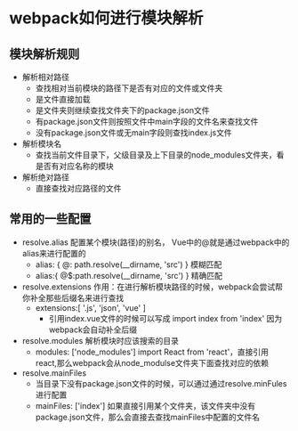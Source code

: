 # webpack如何进行模块解析

## 模块解析规则 ##
- 解析相对路径
	- 查找相对当前模块的路径下是否有对应的文件或文件夹
	- 是文件直接加载
	- 是文件夹则继续查找文件夹下的package.json文件
	- 有package.json文件则按照文件中main字段的文件名来查找文件
	- 没有package.json文件或无main字段则查找index.js文件
- 解析模块名
	- 查找当前文件目录下，父级目录及上下目录的node_modules文件夹，看是否有对应名称的模块
- 解析绝对路径
	- 直接查找对应路径的文件

## 常用的一些配置 ##
- resolve.alias 配置某个模块(路径)的别名， Vue中的@就是通过webpack中的alias来进行配置的
	- alias: { @: path.resolve(__dirname, 'src') } 模糊匹配
	- alias:{ @$:path.resolve(__dirname, 'src') } 精确匹配
- resolve.extensions 作用：在进行解析模块路径的时候，webpack会尝试帮你补全那些后缀名来进行查找
	- extensions:[ '.js', 'json', 'vue' ] 
		- 引用index.vue文件的时候可以写成 import index from 'index' 因为webpack会自动补全后缀
- resolve.modules 解析模块时应该搜索的目录
	- modules: ['node_modules']  import React from 'react'，直接引用react,那么webpack会从node_modulse文件夹下面查找对应的依赖
- resolve.mainFiles
	- 当目录下没有package.json文件的时候，可以通过通过resolve.minFules进行配置
	- mainFiles: ['index'] 如果直接引用某个文件夹，该文件夹中没有package.json文件，那么会直接去查找mainFiles中配置的文件名